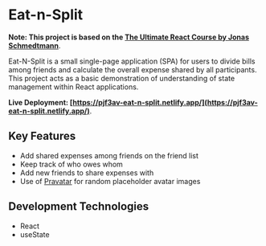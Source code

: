 # Eat-n-Split

**Note: This project is based on the [The Ultimate React Course by Jonas Schmedtmann](https://www.udemy.com/course/the-ultimate-react-course/)**.

Eat-N-Split is a small single-page application (SPA) for users to divide bills among friends and calculate the overall expense shared by all participants. This project acts as a basic demonstration of understanding of state management within React applications.

**Live Deployment: [https://pjf3av-eat-n-split.netlify.app/](https://pjf3av-eat-n-split.netlify.app/)**.

## Key Features

- Add shared expenses among friends on the friend list
- Keep track of who owes whom
- Add new friends to share expenses with
- Use of [Pravatar](https://pravatar.cc/) for random placeholder avatar images

## Development Technologies

- React
- useState
